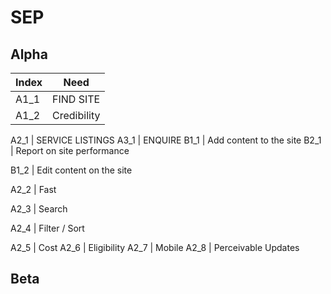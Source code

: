 # SEP

## Alpha

Index | Need
------------ | --------------------------------------------------
A1_1 | FIND SITE 
A1_2 | Credibility 


A2_1 | SERVICE LISTINGS 
A3_1 | ENQUIRE 
B1_1 | Add content to the site
B2_1 | Report on site performance 

B1_2 | Edit content on the site 

A2_2 | Fast 

A2_3 | Search  

A2_4 | Filter / Sort 

A2_5 | Cost 
A2_6 | Eligibility 
A2_7 | Mobile 
A2_8 | Perceivable Updates

## Beta
